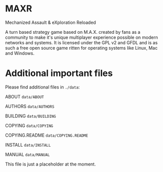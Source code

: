 # MAXR 

Mechanized Assault & eXploration Reloaded

A turn based strategy game based on M.A.X. created by fans as a community to 
make it's unique multiplayer experience possible on modern networks and systems.
It is licensed under the GPL v2 and GFDL and is as such a free open source game
ritten for operating systems like Linux, Mac and Windows.

# Additional important files

Please find additional files in `./data`:

ABOUT `data/ABOUT`

AUTHORS `data/AUTHORS`

BUILDING `data/BUILDING`

COPYING `data/COPYING`

COPYING.README `data/COPYING.README `

INSTALL `data/INSTALL`

MANUAL `data/MANUAL`

This file is just a placeholder at the moment.